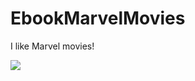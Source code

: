# EbookMarvelMovies
I like Marvel movies!

![](https://miro.medium.com/max/1084/1*m1jlmDETKO5801F6p3CvkQ.gif)

